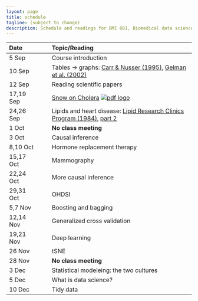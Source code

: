 ```yaml
---
layout: page
title: schedule
tagline: (subject to change)
description: Schedule and readings for BMI 881, Biomedical data science scholarly literature
---
```


| Date    | &nbsp;&nbsp;&nbsp;&nbsp;   | Topic/Reading  |
| :------ | -- | :----- |
| 5 Sep   |    | Course introduction |
| 10 Sep  |    | Tables &rarr; graphs: [Carr & Nusser (1995)](http://mason.gmu.edu/~dcarr/lib/v6n3.pdf), [Gelman et al. (2002)](https://today.wisc.edu/events/feed/398.rss2)            |
| 12 Sep  |    | Reading scientific papers  |
| 17,19 Sep  |    | [Snow on Cholera](http://www.ph.ucla.edu/epi/snow/snowbook.html) [![pdf logo](https://kbroman.org/pages/icons16/pdf-icon.png)](https://bit.ly/snow_cholera_pdf) |
| 24,26 Sep |     | Lipids and heart disease: [Lipid Research Clinics Program (1984)](https://doi.org/10.1001/jama.1984.03340270029025), [part 2](https://doi.org/10.1001/jama.1984.03340270043026) |
| 1 Oct   |    | **No class meeting**
| 3 Oct   |    | Causal inference
| 8,10 Oct |   | Hormone replacement therapy |
| 15,17 Oct |  | Mammography
| 22,24 Oct |  | More causal inference
| 29,31 Oct |  | OHDSI
| 5,7 Nov   |  | Boosting and bagging
| 12,14 Nov |  | Generalized cross validation |
| 19,21 Nov |  | Deep learning
| 26 Nov    |  | tSNE
| 28 Nov |    | **No class meeting**
| 3 Dec |   | Statistical modeleing: the two cultures |
| 5 Dec |   | What is data science? |
| 10 Dec  |   | Tidy data
